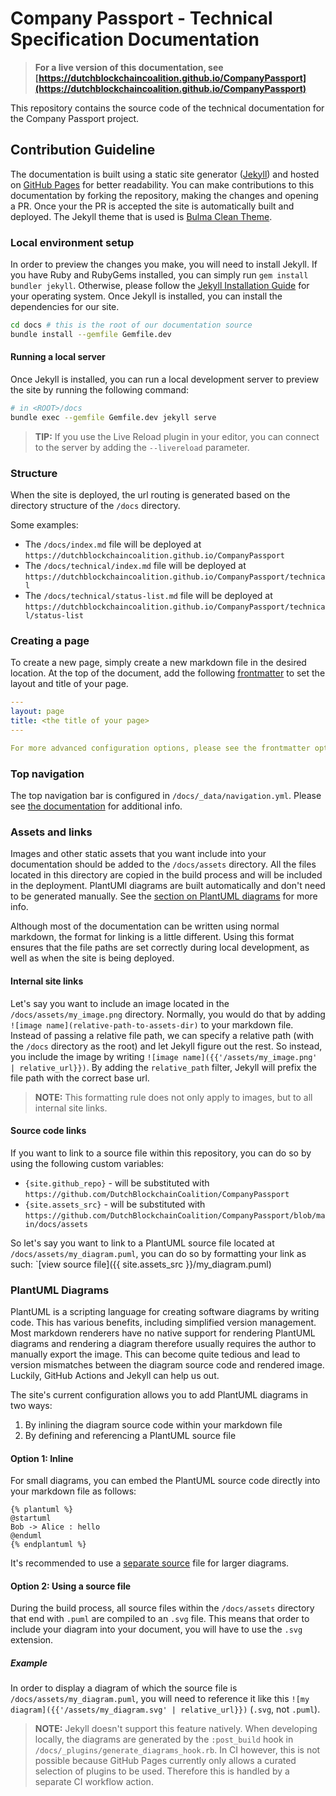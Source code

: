 # Company Passport - Technical Specification Documentation

> **For a live version of this documentation, see [https://dutchblockchaincoalition.github.io/CompanyPassport](https://dutchblockchaincoalition.github.io/CompanyPassport)**

This repository contains the source code of the technical documentation for the Company Passport project.

## Contribution Guideline

The documentation is built using a static site generator ([Jekyll](https://jekyllrb.com/)) and hosted on [GitHub Pages](https://pages.github.com/) for better readability. You can make contributions to this documentation by forking the repository, making the changes and opening a PR. Once your the PR is accepted the site is automatically built and deployed. The Jekyll theme that is used is [Bulma Clean Theme](https://www.csrhymes.com/bulma-clean-theme/).

### Local environment setup

In order to preview the changes you make, you will need to install Jekyll. If you have Ruby and RubyGems installed, you can simply run `gem install bundler jekyll`. Otherwise, please follow the [Jekyll Installation Guide](https://jekyllrb.com/docs/installation/) for your operating system. Once Jekyll is installed, you can install the dependencies for our site.

```sh
cd docs # this is the root of our documentation source
bundle install --gemfile Gemfile.dev
```

#### Running a local server
Once Jekyll is installed, you can run a local development server to preview the site by running the following command:

```sh
# in <ROOT>/docs
bundle exec --gemfile Gemfile.dev jekyll serve 
```
> **TIP:** If you use the Live Reload plugin in your editor, you can connect to the server by adding the `--livereload` parameter.

### Structure

When the site is deployed, the url routing is generated based on the directory structure of the `/docs` directory.

Some examples:
- The `/docs/index.md` file will be deployed at `https://dutchblockchaincoalition.github.io/CompanyPassport`
- The `/docs/technical/index.md` file will be deployed at `https://dutchblockchaincoalition.github.io/CompanyPassport/technical`
- The `/docs/technical/status-list.md` file will be deployed at `https://dutchblockchaincoalition.github.io/CompanyPassport/technical/status-list`

### Creating a page

To create a new page, simply create a new markdown file in the desired location. At the top of the document, add the following [frontmatter](https://dev.to/dailydevtips1/what-exactly-is-frontmatter-123g) to set the layout and title of your page.

```yaml
---
layout: page
title: <the title of your page>
---

For more advanced configuration options, please see the frontmatter options for [Jekyll](https://jekyllrb.com/docs/front-matter/) and the [Bulma Clean Theme documentation].
```

### Top navigation

The top navigation bar is configured in `/docs/_data/navigation.yml`. Please see [the documentation](https://www.csrhymes.com/bulma-clean-theme/docs/navigation/top-navigation/) for additional info.

### Assets and links

Images and other static assets that you want include into your documentation should be added to the `/docs/assets` directory. All the files located in this directory are copied in the build process and will be included in the deployment. PlantUMl diagrams are built automatically and don't need to be generated manually. See the [section on PlantUML diagrams](#plantuml-diagrams) for more info.

Although most of the documentation can be written using normal markdown, the format for linking is a little different. Using this format ensures that the file paths are set correctly during local development, as well as when the site is being deployed.

#### Internal site links
Let's say you want to include an image located in the `/docs/assets/my_image.png` directory. Normally, you would do that by adding `![image name](relative-path-to-assets-dir)` to your markdown file. Instead of passing a relative file path, we can specify a relative path (with the `/docs` directory as the root) and let Jekyll figure out the rest. So instead, you include the image by writing `![image name]({{'/assets/my_image.png' | relative_url}})`. By adding the `relative_path` filter, Jekyll will prefix the file path with the correct base url.

> **NOTE:** This formatting rule does not only apply to images, but to all internal site links.

#### Source code links

If you want to link to a source file within this repository, you can do so by using the following custom variables:
- `{site.github_repo}` - will be substituted with `https://github.com/DutchBlockchainCoalition/CompanyPassport`
- `{site.assets_src}` - will be substituted with `https://github.com/DutchBlockchainCoalition/CompanyPassport/blob/main/docs/assets`

So let's say you want to link to a PlantUML source file located at `/docs/assets/my_diagram.puml`, you can do so by formatting your link as such: `[view source file]({{ site.assets_src }}/my_diagram.puml)

### PlantUML Diagrams

PlantUML is a scripting language for creating software diagrams by writing code. This has various benefits, including simplified version management. Most markdown renderers have no native support for rendering PlantUML diagrams and rendering a diagram therefore usually requires the author to manually export the image. This can become quite tedious and lead to version mismatches between the diagram source code and rendered image. Luckily, GitHub Actions and Jekyll can help us out.

The site's current configuration allows you to add PlantUML diagrams in two ways:
  1. By inlining the diagram source code within your markdown file
  2. By defining and referencing a PlantUML source file

#### **Option 1:** Inline

For small diagrams, you can embed the PlantUML source code directly into your markdown file as follows:

```
{% plantuml %}
@startuml
Bob -> Alice : hello
@enduml
{% endplantuml %}
```

It's recommended to use a [separate source](#option-2-using-a-source-file) file for larger diagrams.

#### **Option 2:** Using a source file

During the build process, all source files within the `/docs/assets` directory that end with `.puml` are compiled to an `.svg` file. This means that order to include your diagram into your document, you will have to use the `.svg` extension.

##### Example

In order to display a diagram of which the source file is `/docs/assets/my_diagram.puml`, you will need to reference it like this `![my diagram]({{'/assets/my_diagram.svg' | relative_url}})` (`.svg`, not `.puml`).

> **NOTE:** Jekyll doesn't support this feature natively. When developing locally, the diagrams are generated by the `:post_build` hook in `/docs/_plugins/generate_diagrams_hook.rb`. In CI however, this is not possible because GitHub Pages currently only allows a curated selection of plugins to be used. Therefore this is handled by a separate CI workflow action.

